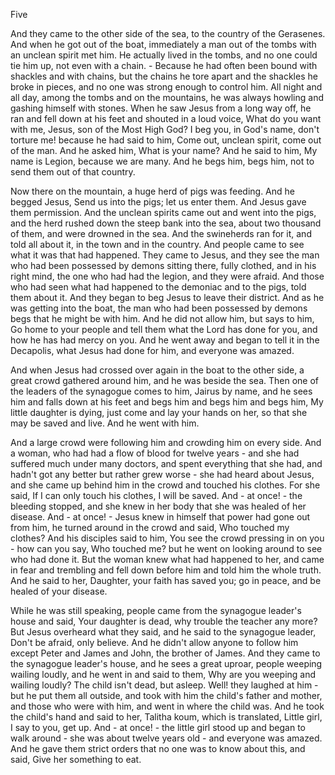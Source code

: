 Five

And they came to the other side of the sea, to the country of the Gerasenes. And when he got out of the boat, immediately a man out of the tombs with an unclean spirit met him. He actually lived in the tombs, and no one could tie him up, not even with a chain. - Because he had often been bound with shackles and with chains, but the chains he tore apart and the shackles he broke in pieces, and no one was strong enough to control him. All night and all day, among the tombs and on the mountains, he was always howling and gashing himself with stones. When he saw Jesus from a long way off, he ran and fell down at his feet and shouted in a loud voice, What do you want with me, Jesus, son of the Most High God? I beg you, in God's name, don't torture me! because he had said to him, Come out, unclean spirit, come out of the man. And he asked him, What is your name? And he said to him, My name is Legion, because we are many. And he begs him, begs him, not to send them out of that country.

Now there on the mountain, a huge herd of pigs was feeding. And he begged Jesus, Send us into the pigs; let us enter them. And Jesus gave them permission. And the unclean spirits came out and went into the pigs, and the herd rushed down the steep bank into the sea, about two thousand of them, and were drowned in the sea. And the swineherds ran for it, and told all about it, in the town and in the country. And people came to see what it was that had happened. They came to Jesus, and they see the man who had been possessed by demons sitting there, fully clothed, and in his right mind, the one who had had the legion, and they were afraid. And those who had seen what had happened to the demoniac and to the pigs, told them about it. And they began to beg Jesus to leave their district. And as he was getting into the boat, the man who had been possessed by demons begs that he might be with him. And he did not allow him, but says to him, Go home to your people and tell them what the Lord has done for you, and how he has had mercy on you. And he went away and began to tell it in the Decapolis, what Jesus had done for him, and everyone was amazed.

And when Jesus had crossed over again in the boat to the other side, a great crowd gathered around him, and he was beside the sea. Then one of the leaders of the synagogue comes to him, Jairus by name, and he sees him and falls down at his feet and begs him and begs him and begs him, My little daughter is dying, just come and lay your hands on her, so that she may be saved and live. And he went with him.

And a large crowd were following him and crowding him on every side. And a woman, who had had a flow of blood for twelve years - and she had suffered much under many doctors, and spent everything that she had, and hadn't got any better but rather grew worse - she had heard about Jesus, and she came up behind him in the crowd and touched his clothes. For she said, If I can only touch his clothes, I will be saved. And - at once! - the bleeding stopped, and she knew in her body that she was healed of her disease. And - at once! - Jesus knew in himself that power had gone out from him, he turned around in the crowd and said, Who touched my clothes? And his disciples said to him, You see the crowd pressing in on you - how can you say, Who touched me? but he went on looking around to see who had done it. But the woman knew what had happened to her, and came in fear and trembling and fell down before him and told him the whole truth. And he said to her, Daughter, your faith has saved you; go in peace, and be healed of your disease.

While he was still speaking, people came from the synagogue leader's house and said, Your daughter is dead, why trouble the teacher any more? But Jesus overheard what they said, and he said to the synagogue leader, Don't be afraid, only believe. And he didn't allow anyone to follow him except Peter and James and John, the brother of James. And they came to the synagogue leader's house, and he sees a great uproar, people weeping wailing loudly, and he went in and said to them, Why are you weeping and wailing loudly? The child isn't dead, but asleep. Well! they laughed at him - but he put them all outside, and took with him the child's father and mother, and those who were with him, and went in where the child was. And he took the child's hand and said to her, Talitha koum, which is translated, Little girl, I say to you, get up. And - at once! - the little girl stood up and began to walk around - she was about twelve years old - and everyone was amazed. And he gave them strict orders that no one was to know about this, and said, Give her something to eat.

